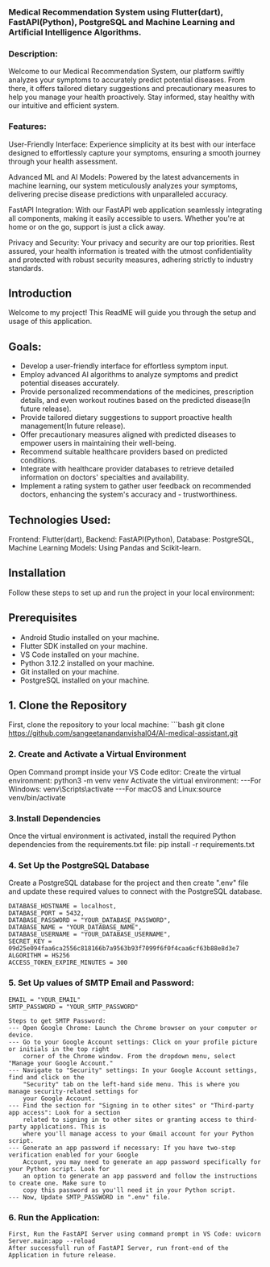 ### Medical Recommendation System using Flutter(dart), FastAPI(Python), PostgreSQL and Machine Learning and Artificial Intelligence Algorithms.

### Description:
Welcome to our Medical Recommendation System, our platform swiftly analyzes your symptoms to accurately predict potential diseases. From there, it offers tailored dietary suggestions and precautionary measures to help you manage your health proactively. Stay informed, stay healthy with our intuitive and efficient system.

### Features:
User-Friendly Interface: Experience simplicity at its best with our interface designed to effortlessly capture your symptoms, ensuring a smooth journey through your health assessment.

Advanced ML and AI Models: Powered by the latest advancements in machine learning, our system meticulously analyzes your symptoms, delivering precise disease predictions with unparalleled accuracy.

FastAPI Integration: With our FastAPI web application seamlessly integrating all components, making it easily accessible to users. Whether you're at home or on the go, support is just a click away.

Privacy and Security: Your privacy and security are our top priorities. Rest assured, your health information is treated with the utmost confidentiality and protected with robust security measures, adhering strictly to industry standards.

## Introduction
Welcome to my project! This ReadME will guide you through the setup and usage of this application. 

## Goals:
- Develop a user-friendly interface for effortless symptom input.
- Employ advanced AI algorithms to analyze symptoms and predict potential diseases accurately.
- Provide personalized recommendations of the medicines, prescription details, and even workout routines based on the predicted disease(In future release).
- Provide tailored dietary suggestions to support proactive health management(In future release).
- Offer precautionary measures aligned with predicted diseases to empower users in maintaining their well-being.
- Recommend suitable healthcare providers based on predicted conditions.
- Integrate with healthcare provider databases to retrieve detailed information on doctors' specialties and  availability.
- Implement a rating system to gather user feedback on recommended doctors, enhancing the system's accuracy and - trustworthiness.

## Technologies Used:
Frontend: Flutter(dart),
Backend: FastAPI(Python),
Database: PostgreSQL,
Machine Learning Models: Using Pandas and Scikit-learn.

## Installation
Follow these steps to set up and run the project in your local environment:

## Prerequisites
- Android Studio installed on your machine.
- Flutter SDK installed on your machine.
- VS Code installed on your machine.
- Python 3.12.2 installed on your machine.
- Git installed on your machine.
- PostgreSQL installed on your machine.

## 1. Clone the Repository
First, clone the repository to your local machine:
    ```bash
    git clone https://github.com/sangeetanandanvishal04/AI-medical-assistant.git

### 2. Create and Activate a Virtual Environment
Open Command prompt inside your VS Code editor:
Create the virtual environment: python3 -m venv venv
Activate the virtual environment: 
    ---For Windows: venv\Scripts\activate
    ---For macOS and Linux:source venv/bin/activate

### 3.Install Dependencies
Once the virtual environment is activated, install the required Python dependencies from 
the requirements.txt file:  pip install -r requirements.txt

### 4. Set Up the PostgreSQL Database
Create a PostgreSQL database for the project and then create ".env" file and update these 
required values to connect with the PostgreSQL database.

    DATABASE_HOSTNAME = localhost,
    DATABASE_PORT = 5432,
    DATABASE_PASSWORD = "YOUR_DATABASE_PASSWORD",
    DATABASE_NAME = "YOUR_DATABASE_NAME",
    DATABASE_USERNAME = "YOUR_DATABASE_USERNAME",
    SECRET_KEY = 09d25e094faa6ca2556c818166b7a9563b93f7099f6f0f4caa6cf63b88e8d3e7
    ALGORITHM = HS256
    ACCESS_TOKEN_EXPIRE_MINUTES = 300

### 5. Set Up values of SMTP Email and Password:
    EMAIL = "YOUR_EMAIL"
    SMTP_PASSWORD = "YOUR_SMTP_PASSWORD"

    Steps to get SMTP Password:
    --- Open Google Chrome: Launch the Chrome browser on your computer or device.
    --- Go to your Google Account settings: Click on your profile picture or initials in the top right 
        corner of the Chrome window. From the dropdown menu, select "Manage your Google Account."
    --- Navigate to "Security" settings: In your Google Account settings, find and click on the 
        "Security" tab on the left-hand side menu. This is where you manage security-related settings for 
        your Google Account.
    --- Find the section for "Signing in to other sites" or "Third-party app access": Look for a section 
        related to signing in to other sites or granting access to third-party applications. This is 
        where you'll manage access to your Gmail account for your Python script.
    --- Generate an app password if necessary: If you have two-step verification enabled for your Google 
        Account, you may need to generate an app password specifically for your Python script. Look for 
        an option to generate an app password and follow the instructions to create one. Make sure to 
        copy this password as you'll need it in your Python script.
    --- Now, Update SMTP_PASSWORD in ".env" file.

### 6. Run the Application:
    First, Run the FastAPI Server using command prompt in VS Code: uvicorn Server.main:app --reload
    After successfull run of FastAPI Server, run front-end of the Application in future release.